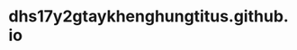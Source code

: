 # dhs17y2gtaykhenghungtitus.github.io
<!DOCTYPE html>
<html>
 <head>

 <head/>
 <body>
  <h1>
  
  </h1>
 </body>
</html>
